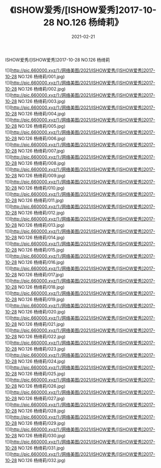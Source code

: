 ﻿---
layout: post
title:  《ISHOW爱秀/[ISHOW爱秀]2017-10-28 NO.126 杨绮莉》
date:   2021-02-21
img: http://pic.660000.xyz/1:/网络美图/2021/ISHOW爱秀/[ISHOW爱秀]2017-10-28 NO.126 杨绮莉/000.jpg
categories: [美女, 清纯, 唯美]
---

ISHOW爱秀/[ISHOW爱秀]2017-10-28 NO.126 杨绮莉

 ![](http://pic.660000.xyz/1:/网络美图/2021/ISHOW爱秀/[ISHOW爱秀]2017-10-28 NO.126 杨绮莉/001.jpg) <br>![](http://pic.660000.xyz/1:/网络美图/2021/ISHOW爱秀/[ISHOW爱秀]2017-10-28 NO.126 杨绮莉/002.jpg) <br>![](http://pic.660000.xyz/1:/网络美图/2021/ISHOW爱秀/[ISHOW爱秀]2017-10-28 NO.126 杨绮莉/003.jpg) <br>![](http://pic.660000.xyz/1:/网络美图/2021/ISHOW爱秀/[ISHOW爱秀]2017-10-28 NO.126 杨绮莉/004.jpg) <br>![](http://pic.660000.xyz/1:/网络美图/2021/ISHOW爱秀/[ISHOW爱秀]2017-10-28 NO.126 杨绮莉/005.jpg) <br>![](http://pic.660000.xyz/1:/网络美图/2021/ISHOW爱秀/[ISHOW爱秀]2017-10-28 NO.126 杨绮莉/006.jpg) <br>![](http://pic.660000.xyz/1:/网络美图/2021/ISHOW爱秀/[ISHOW爱秀]2017-10-28 NO.126 杨绮莉/007.jpg) <br>![](http://pic.660000.xyz/1:/网络美图/2021/ISHOW爱秀/[ISHOW爱秀]2017-10-28 NO.126 杨绮莉/008.jpg) <br>![](http://pic.660000.xyz/1:/网络美图/2021/ISHOW爱秀/[ISHOW爱秀]2017-10-28 NO.126 杨绮莉/009.jpg) <br>![](http://pic.660000.xyz/1:/网络美图/2021/ISHOW爱秀/[ISHOW爱秀]2017-10-28 NO.126 杨绮莉/010.jpg) <br>![](http://pic.660000.xyz/1:/网络美图/2021/ISHOW爱秀/[ISHOW爱秀]2017-10-28 NO.126 杨绮莉/011.jpg) <br>![](http://pic.660000.xyz/1:/网络美图/2021/ISHOW爱秀/[ISHOW爱秀]2017-10-28 NO.126 杨绮莉/012.jpg) <br>![](http://pic.660000.xyz/1:/网络美图/2021/ISHOW爱秀/[ISHOW爱秀]2017-10-28 NO.126 杨绮莉/013.jpg) <br>![](http://pic.660000.xyz/1:/网络美图/2021/ISHOW爱秀/[ISHOW爱秀]2017-10-28 NO.126 杨绮莉/014.jpg) <br>![](http://pic.660000.xyz/1:/网络美图/2021/ISHOW爱秀/[ISHOW爱秀]2017-10-28 NO.126 杨绮莉/015.jpg) <br>![](http://pic.660000.xyz/1:/网络美图/2021/ISHOW爱秀/[ISHOW爱秀]2017-10-28 NO.126 杨绮莉/016.jpg) <br>![](http://pic.660000.xyz/1:/网络美图/2021/ISHOW爱秀/[ISHOW爱秀]2017-10-28 NO.126 杨绮莉/017.jpg) <br>![](http://pic.660000.xyz/1:/网络美图/2021/ISHOW爱秀/[ISHOW爱秀]2017-10-28 NO.126 杨绮莉/018.jpg) <br>![](http://pic.660000.xyz/1:/网络美图/2021/ISHOW爱秀/[ISHOW爱秀]2017-10-28 NO.126 杨绮莉/019.jpg) <br>![](http://pic.660000.xyz/1:/网络美图/2021/ISHOW爱秀/[ISHOW爱秀]2017-10-28 NO.126 杨绮莉/020.jpg) <br>![](http://pic.660000.xyz/1:/网络美图/2021/ISHOW爱秀/[ISHOW爱秀]2017-10-28 NO.126 杨绮莉/021.jpg) <br>![](http://pic.660000.xyz/1:/网络美图/2021/ISHOW爱秀/[ISHOW爱秀]2017-10-28 NO.126 杨绮莉/022.jpg) <br>![](http://pic.660000.xyz/1:/网络美图/2021/ISHOW爱秀/[ISHOW爱秀]2017-10-28 NO.126 杨绮莉/023.jpg) <br>![](http://pic.660000.xyz/1:/网络美图/2021/ISHOW爱秀/[ISHOW爱秀]2017-10-28 NO.126 杨绮莉/024.jpg) <br>![](http://pic.660000.xyz/1:/网络美图/2021/ISHOW爱秀/[ISHOW爱秀]2017-10-28 NO.126 杨绮莉/025.jpg) <br>![](http://pic.660000.xyz/1:/网络美图/2021/ISHOW爱秀/[ISHOW爱秀]2017-10-28 NO.126 杨绮莉/026.jpg) <br>![](http://pic.660000.xyz/1:/网络美图/2021/ISHOW爱秀/[ISHOW爱秀]2017-10-28 NO.126 杨绮莉/027.jpg) <br>![](http://pic.660000.xyz/1:/网络美图/2021/ISHOW爱秀/[ISHOW爱秀]2017-10-28 NO.126 杨绮莉/028.jpg) <br>![](http://pic.660000.xyz/1:/网络美图/2021/ISHOW爱秀/[ISHOW爱秀]2017-10-28 NO.126 杨绮莉/029.jpg) <br>![](http://pic.660000.xyz/1:/网络美图/2021/ISHOW爱秀/[ISHOW爱秀]2017-10-28 NO.126 杨绮莉/030.jpg) <br>![](http://pic.660000.xyz/1:/网络美图/2021/ISHOW爱秀/[ISHOW爱秀]2017-10-28 NO.126 杨绮莉/031.jpg) <br>![](http://pic.660000.xyz/1:/网络美图/2021/ISHOW爱秀/[ISHOW爱秀]2017-10-28 NO.126 杨绮莉/032.jpg) <br>